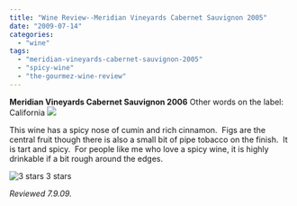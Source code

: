 ```yaml
---
title: "Wine Review--Meridian Vineyards Cabernet Sauvignon 2005"
date: "2009-07-14"
categories:
  - "wine"
tags:
  - "meridian-vineyards-cabernet-sauvignon-2005"
  - "spicy-wine"
  - "the-gourmez-wine-review"
---
```


**Meridian Vineyards Cabernet Sauvignon 2006** Other words on the label:  California ![](http://www.rebeccagomezfarrell.com/photos/meridiancab.jpg)

This wine has a spicy nose of cumin and rich cinnamon.  Figs are the central fruit though there is also a small bit of pipe tobacco on the finish.  It is tart and spicy.  For people like me who love a spicy wine, it is highly drinkable if a bit rough around the edges.




<div class="caption">

![3 stars](http://www.rebeccagomezfarrell.com/wp-content/uploads/2009/02/rating_avocado1.gif "rating_avocado1") 3 stars</div>


_Reviewed 7.9.09._
